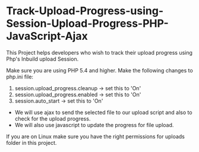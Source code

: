 # Track-Upload-Progress-using-Session-Upload-Progress-PHP-JavaScript-Ajax
This Project helps developers who wish to track their upload progress using Php's Inbuild upload Session.

Make sure you are using PHP 5.4 and higher.
Make the following changes to php.ini file:

1. session.upload_progress.cleanup -> set this to 'On'
2. session.upload_progress.enabled -> set this to 'On'
3. session.auto_start              -> set this to 'On'

- We will use ajax to send the selected file to our upload script and also to check for the upload progress.
- We will also use javascript to update the progress for file upload.

If you are on Linux make sure you have the right permissions for uploads folder in this project.

